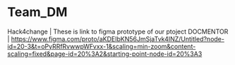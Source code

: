 # Team_DM
Hack4change |
These is link to figma prototype of our ptoject DOCMENTOR |
https://www.figma.com/proto/aKDEIbKN56JmSjaTvk4INZ/Untitled?node-id=20-3&t=oPyRRfRvwwpWFvxx-1&scaling=min-zoom&content-scaling=fixed&page-id=20%3A2&starting-point-node-id=20%3A3
